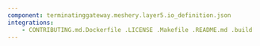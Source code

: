 ```yaml
---
component: terminatinggateway.meshery.layer5.io_definition.json
integrations:
    - CONTRIBUTING.md.Dockerfile .LICENSE .Makefile .README.md .build .consul .go.mod .go.sum .helpers .internal .main.go .output .templates .terminatinggateway.meshery.layer5.io_definition.json.md .tests
---
```

